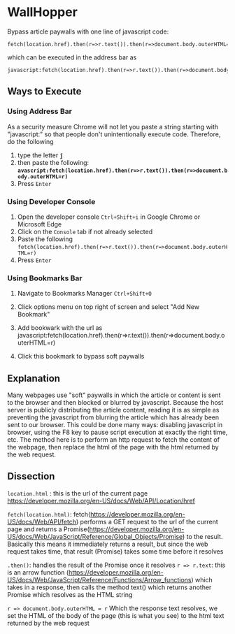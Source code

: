 # WallHopper
Bypass article paywalls with one line of javascript code:

    fetch(location.href).then(r=>r.text()).then(r=>document.body.outerHTML=r)

which can be executed in the address bar as

    javascript:fetch(location.href).then(r=>r.text()).then(r=>document.body.outerHTML=r)

## Ways to Execute

 ### Using Address Bar
 As a security measure Chrome will not let you paste a string starting with "javascript:" so that people don't unintentionally execute code. Therefore, do the following
 
1. type the letter **`j`**
2.  then paste the following: **`avascript:fetch(location.href).then(r=>r.text()).then(r=>document.body.outerHTML=r)`**
3. Press `Enter`
		
###  Using Developer Console
1.  Open the developer console `Ctrl+Shift+i` in Google Chrome or Microsoft Edge
2. Click on the `Console` tab if not already selected
3. Paste the following `fetch(location.href).then(r=>r.text()).then(r=>document.body.outerHTML=r)`
4. Press `Enter`

### Using Bookmarks Bar
1. Navigate to Bookmarks Manager `Ctrl+Shift+O`
2. Click options menu on top right of screen and select "Add New Bookmark"
3. Add bookwark with the url as 
	javascript:fetch(location.href).then(r=>r.text()).then(r=>document.body.outerHTML=r)

4. Click this bookmark to bypass soft paywalls

## Explanation
Many webpages use "soft" paywalls in which the article or content is sent to the browser and then blocked or blurred by javascript. Because the host server is publicly distributing the article content, reading it is as simple as preventing the javascript from blurring the article which has already been sent to our browser. This could be done many ways: disabling javascript in browser, using the F8 key to pause script execution at exactly the right time, etc. The method here is to perform an http request to fetch the content of the webpage, then replace the html of the page with the html returned by the web request.

## Dissection

   `location.html` : this is the url of the current page https://developer.mozilla.org/en-US/docs/Web/API/Location/href

`fetch(location.html)`:  fetch(https://developer.mozilla.org/en-US/docs/Web/API/fetch)  performs a GET request to the url of the current page and returns a Promise(https://developer.mozilla.org/en-US/docs/Web/JavaScript/Reference/Global_Objects/Promise) to the result. Basically this means it immediately returns a result, but since the web request takes time, that result (Promise) takes some time before it resolves

   `.then()`: handles the result of the Promise once it resolves
   `r => r.text`: this is an arrow function (https://developer.mozilla.org/en-US/docs/Web/JavaScript/Reference/Functions/Arrow_functions) which takes in a response, then calls the method text() which returns another Promise which resolves as the HTML string
   
   `r => document.body.outerHTML = r` Which the response text resolves, we set the HTML of the body of the page (this is what you see) to the html text returned by the web request

